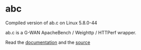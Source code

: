 # abc

Compiled version of ab.c on Linux 5.8.0-44

ab.c is a G-WAN ApacheBench / Weighttp / HTTPerf wrapper.

Read the [documentation](http://gwan.ch/en_apachebench_httperf.html) and the [source](http://gwan.com/source/ab.c)
